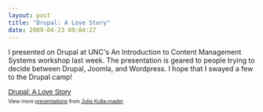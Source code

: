 ```yaml
---
layout: post
title: "Drupal: A Love Story"
date: 2009-04-23 09:04:27
---
```


I presented on Drupal at UNC's An Introduction to Content Management Systems workshop last week. The presentation is geared to people trying to decide between Drupal, Joomla, and Wordpress. I hope that I swayed a few to the Drupal camp! 

<div style="width:425px;text-align:left" id="__ss_1306875">
  <a style="font:14px Helvetica,Arial,Sans-serif;display:block;margin:12px 0 3px 0;text-decoration:underline;" href="http://www.slideshare.net/JuliaKM/drupal-presentation-slides?type=powerpoint" title="Drupal: A Love Story">Drupal: A Love Story</a><div style="font-size:11px;font-family:tahoma,arial;height:26px;padding-top:2px;">
    View more <a style="text-decoration:underline;" href="http://www.slideshare.net/">presentations</a> from <a style="text-decoration:underline;" href="http://www.slideshare.net/JuliaKM">Julia Kulla-mader</a>.
  </div>
</div>

<!--break-->